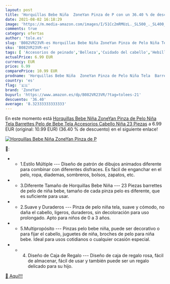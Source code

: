 ```yaml
---
layout: post
title: 'Horquillas Bebe Niña  ZoneYan Pinza de P con un 36.40 % de descuento'
date: 2021-08-02 16:18:29
image: 'https://m.media-amazon.com/images/I/51Cc2mRMUzL._SL500_._SL400_.jpg'
comments: true
category: ofertas
author: 'tole.es'
slug: 'B082VR23VR-es Horquillas Bebe Niña ZoneYan Pinza de Pelo Niña Tela...'
sku: 'B082VR23VR-es'
tags: [ 'Accesorios de peinado','Belleza','Cuidado del cabello','Hebillas de pelo','bebe','zoneyan', ]
actualPrice: 6.99 EUR
currency: EUR
price: 6.99
comparePrice: 10.99 EUR
prodname: 'Horquillas Bebe Niña  ZoneYan Pinza de Pelo Niña Tela  Barrettes Pelo de Bebe Tela  Accesorios Cabello Niña  23 Piezas'
country: 'es'
flag: '🇪🇸'
brand: 'ZoneYan'
buyurl: 'https://www.amazon.es/dp/B082VR23VR/?tag=tolees-21'
descuento: '36.40'
average: '8.32333333333333'
---
```


En este momento está [Horquillas Bebe Niña  ZoneYan Pinza de Pelo Niña Tela  Barrettes Pelo de Bebe Tela  Accesorios Cabello Niña  23 Piezas](https://www.amazon.es/dp/B082VR23VR/?tag=tolees-21) a 6.99 EUR (original: 10.99 EUR) (36.40 %  de descuento) en el siguiente enlace!

[![Horquillas Bebe Niña  ZoneYan Pinza de P](https://m.media-amazon.com/images/I/51Cc2mRMUzL._SL500_._SL400_.jpg)](https://www.amazon.es/dp/B082VR23VR/?tag=tolees-21)

🔎:

- - 1.Estilo Múltiple --- Diseño de patrón de dibujos animados diferente para combinar con diferentes disfraces. Es fácil de enganchar en el pelo, ropa, diademas, sombreros, bolsos, zapatos, etc.
- - 3.Diferente Tamaño de Horquillas Bebe Niña --- 23 Piezas barrettes de pelo de niña bebe, tamaño de cada pinza pelo es diferente, que es suficiente para usar.
- - 2.Suave y Duraderos --- Pinza de pelo niña tela, suave y cómodo, no daña el cabello, ligeros, duraderos, sin decoloración para uso prolongado. Apto para niños de 0 a 3 años.
- - 5.Multipropósito --- Pinzas pelo bebe niña, puede ser decorativo o para fijar el cabello, juguetes de niña, broches de pelo para niña bebe. Ideal para usos cotidianos o cualquier ocasión especial.
- - 4. Diseño de Caja de Regalo --- Diseño de caja de regalo rosa, fácil de almacenar, fácil de usar y también puede ser un regalo delicado para su hijo.

[🛒 Aquí!!!](https://www.amazon.es/dp/B082VR23VR/?tag=tolees-21)
